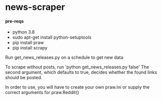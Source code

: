 # news-scraper

#### pre-reqs
  * python 3.8
  * sudo apt-get install python-setuptools
  * pip install praw
  * pip install scrapy


Run get_news_releases.py on a schedule to get new data

To scrape without posts, run 'python get_news_releases.py false'
The second argument, which defaults to true, decides whether the found links should be posted.

In order to use, you will have to create your own praw.ini or supply the correct arguments for praw.Reddit()
